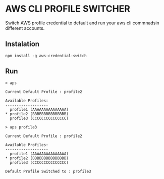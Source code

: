# AWS CLI PROFILE SWITCHER

Switch AWS profile credential to default and run your aws cli commnadsin different accounts.

## Instalation

`npm install -g aws-credential-switch`

## Run

`> aps`

```shell
Current Default Profile : profile2

Available Profiles:
-------------------
  profile1 (AAAAAAAAAAAAAAA)
* profile2 (BBBBBBBBBBBBBBB)
  profile3 (CCCCCCCCCCCCCCC)
```

`> aps profile3`

```shell
Current Default Profile : profile2

Available Profiles:
-------------------
  profile1 (AAAAAAAAAAAAAAA)
* profile2 (BBBBBBBBBBBBBBB)
  profile3 (CCCCCCCCCCCCCCC)

Default Profile Switched to : profile3
```
